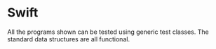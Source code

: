 # Swift

All the programs shown can be tested using generic test classes. The standard data structures are all functional.
